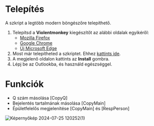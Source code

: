 # Telepítés

A szkript a legtöbb modern böngészőre telepíthető.<br>

1. Telepítsd a **Violentmonkey** kiegészítőt az alábbi oldalak egyikéről:
    * [Mozilla Firefox](https://addons.mozilla.org/en-US/firefox/addon/violentmonkey/)
    * [Google Chrome](https://chromewebstore.google.com/detail/jinjaccalgkegednnccohejagnlnfdag?hl=hu&utm_source=ext_sidebar)
    * [Új Microsoft Edge](https://microsoftedge.microsoft.com/addons/detail/violentmonkey/eeagobfjdenkkddmbclomhiblgggliao)
1. Most már telepítheted a szkriptet. Ehhez [kattints ide](https://github.com/MentalGravis/CMMSReportCopy/releases/latest/download/CopyTime.user.js).
1. A megjelenő oldalon kattints az **Install** gombra.
1. Lépj be az Outlookba, és használd egészséggel.

# Funkciók

* Q szám másolása [CopyQ]
* Bejelentés tartalmának másolása [CopyMain]
* Épületfelelős megjelenítése [CopyMain] és [RespPerson]

![Képernyőkép 2024-07-25 120252(1)](https://github.com/user-attachments/assets/5e3a6e0f-0fbd-4a41-8fe1-5ecd4625278a)
